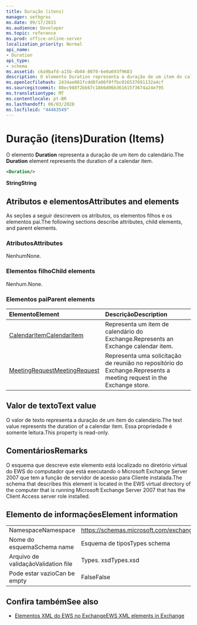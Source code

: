 ```yaml
---
title: Duração (itens)
manager: sethgros
ms.date: 09/17/2015
ms.audience: Developer
ms.topic: reference
ms.prod: office-online-server
localization_priority: Normal
api_name:
- Duration
api_type:
- schema
ms.assetid: c6a9bafd-a15b-4b04-8070-6e0a693f9683
description: O elemento Duration representa a duração de um item do calendário.
ms.openlocfilehash: 2434ae081fcdd0fa06f0ffbc016537691132a4cf
ms.sourcegitcommit: 88ec988f2bb67c1866d06b361615f3674a24e795
ms.translationtype: MT
ms.contentlocale: pt-BR
ms.lasthandoff: 06/03/2020
ms.locfileid: "44463549"
---
```

# <a name="duration-items"></a><span data-ttu-id="1eb92-103">Duração (itens)</span><span class="sxs-lookup"><span data-stu-id="1eb92-103">Duration (Items)</span></span>

<span data-ttu-id="1eb92-104">O elemento **Duration** representa a duração de um item do calendário.</span><span class="sxs-lookup"><span data-stu-id="1eb92-104">The **Duration** element represents the duration of a calendar item.</span></span> 
  
```xml
<Duration/>
```

 <span data-ttu-id="1eb92-105">**String**</span><span class="sxs-lookup"><span data-stu-id="1eb92-105">**String**</span></span>
## <a name="attributes-and-elements"></a><span data-ttu-id="1eb92-106">Atributos e elementos</span><span class="sxs-lookup"><span data-stu-id="1eb92-106">Attributes and elements</span></span>

<span data-ttu-id="1eb92-107">As seções a seguir descrevem os atributos, os elementos filhos e os elementos pai.</span><span class="sxs-lookup"><span data-stu-id="1eb92-107">The following sections describe attributes, child elements, and parent elements.</span></span>
  
### <a name="attributes"></a><span data-ttu-id="1eb92-108">Atributos</span><span class="sxs-lookup"><span data-stu-id="1eb92-108">Attributes</span></span>

<span data-ttu-id="1eb92-109">Nenhum</span><span class="sxs-lookup"><span data-stu-id="1eb92-109">None.</span></span>
  
### <a name="child-elements"></a><span data-ttu-id="1eb92-110">Elementos filho</span><span class="sxs-lookup"><span data-stu-id="1eb92-110">Child elements</span></span>

<span data-ttu-id="1eb92-111">Nenhum.</span><span class="sxs-lookup"><span data-stu-id="1eb92-111">None.</span></span>
  
### <a name="parent-elements"></a><span data-ttu-id="1eb92-112">Elementos pai</span><span class="sxs-lookup"><span data-stu-id="1eb92-112">Parent elements</span></span>

|<span data-ttu-id="1eb92-113">**Elemento**</span><span class="sxs-lookup"><span data-stu-id="1eb92-113">**Element**</span></span>|<span data-ttu-id="1eb92-114">**Descrição**</span><span class="sxs-lookup"><span data-stu-id="1eb92-114">**Description**</span></span>|
|:-----|:-----|
|[<span data-ttu-id="1eb92-115">CalendarItem</span><span class="sxs-lookup"><span data-stu-id="1eb92-115">CalendarItem</span></span>](calendaritem.md) <br/> |<span data-ttu-id="1eb92-116">Representa um item de calendário do Exchange.</span><span class="sxs-lookup"><span data-stu-id="1eb92-116">Represents an Exchange calendar item.</span></span>  <br/> |
|[<span data-ttu-id="1eb92-117">MeetingRequest</span><span class="sxs-lookup"><span data-stu-id="1eb92-117">MeetingRequest</span></span>](meetingrequest.md) <br/> |<span data-ttu-id="1eb92-118">Representa uma solicitação de reunião no repositório do Exchange.</span><span class="sxs-lookup"><span data-stu-id="1eb92-118">Represents a meeting request in the Exchange store.</span></span>  <br/> |
   
## <a name="text-value"></a><span data-ttu-id="1eb92-119">Valor de texto</span><span class="sxs-lookup"><span data-stu-id="1eb92-119">Text value</span></span>

<span data-ttu-id="1eb92-120">O valor de texto representa a duração de um item do calendário.</span><span class="sxs-lookup"><span data-stu-id="1eb92-120">The text value represents the duration of a calendar item.</span></span> <span data-ttu-id="1eb92-121">Essa propriedade é somente leitura.</span><span class="sxs-lookup"><span data-stu-id="1eb92-121">This property is read-only.</span></span>
  
## <a name="remarks"></a><span data-ttu-id="1eb92-122">Comentários</span><span class="sxs-lookup"><span data-stu-id="1eb92-122">Remarks</span></span>

<span data-ttu-id="1eb92-123">O esquema que descreve este elemento está localizado no diretório virtual do EWS do computador que está executando o Microsoft Exchange Server 2007 que tem a função de servidor de acesso para Cliente instalada.</span><span class="sxs-lookup"><span data-stu-id="1eb92-123">The schema that describes this element is located in the EWS virtual directory of the computer that is running Microsoft Exchange Server 2007 that has the Client Access server role installed.</span></span>
  
## <a name="element-information"></a><span data-ttu-id="1eb92-124">Elemento de informações</span><span class="sxs-lookup"><span data-stu-id="1eb92-124">Element information</span></span>

|||
|:-----|:-----|
|<span data-ttu-id="1eb92-125">Namespace</span><span class="sxs-lookup"><span data-stu-id="1eb92-125">Namespace</span></span>  <br/> |https://schemas.microsoft.com/exchange/services/2006/types  <br/> |
|<span data-ttu-id="1eb92-126">Nome do esquema</span><span class="sxs-lookup"><span data-stu-id="1eb92-126">Schema name</span></span>  <br/> |<span data-ttu-id="1eb92-127">Esquema de tipos</span><span class="sxs-lookup"><span data-stu-id="1eb92-127">Types schema</span></span>  <br/> |
|<span data-ttu-id="1eb92-128">Arquivo de validação</span><span class="sxs-lookup"><span data-stu-id="1eb92-128">Validation file</span></span>  <br/> |<span data-ttu-id="1eb92-129">Types. xsd</span><span class="sxs-lookup"><span data-stu-id="1eb92-129">Types.xsd</span></span>  <br/> |
|<span data-ttu-id="1eb92-130">Pode estar vazio</span><span class="sxs-lookup"><span data-stu-id="1eb92-130">Can be empty</span></span>  <br/> |<span data-ttu-id="1eb92-131">False</span><span class="sxs-lookup"><span data-stu-id="1eb92-131">False</span></span>  <br/> |
   
## <a name="see-also"></a><span data-ttu-id="1eb92-132">Confira também</span><span class="sxs-lookup"><span data-stu-id="1eb92-132">See also</span></span>

- [<span data-ttu-id="1eb92-133">Elementos XML do EWS no Exchange</span><span class="sxs-lookup"><span data-stu-id="1eb92-133">EWS XML elements in Exchange</span></span>](ews-xml-elements-in-exchange.md)

